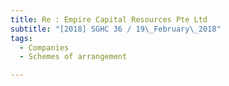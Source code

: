 ```yaml
---
title: Re : Empire Capital Resources Pte Ltd 
subtitle: "[2018] SGHC 36 / 19\_February\_2018"
tags:
  - Companies
  - Schemes of arrangement

---
```


